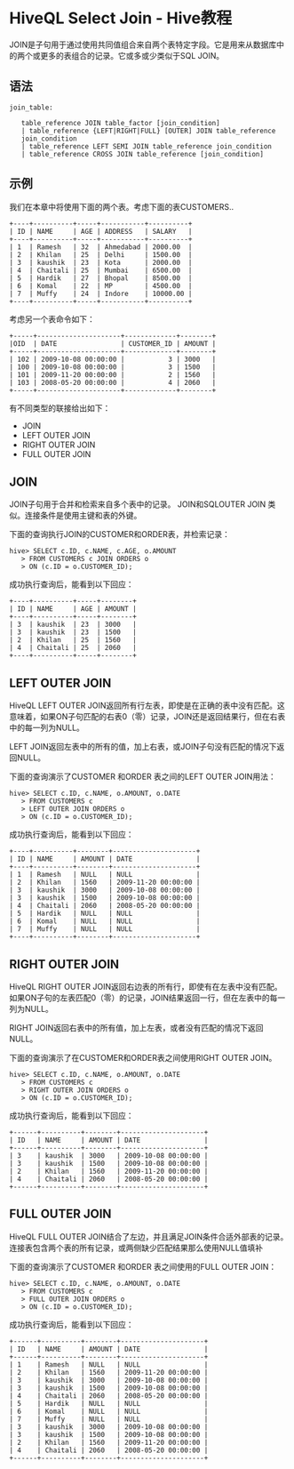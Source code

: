 # HiveQL Select Join - Hive教程

JOIN是子句用于通过使用共同值组合来自两个表特定字段。它是用来从数据库中的两个或更多的表组合的记录。它或多或少类似于SQL JOIN。

## 语法

```
join_table:

   table_reference JOIN table_factor [join_condition]
   | table_reference {LEFT|RIGHT|FULL} [OUTER] JOIN table_reference
   join_condition
   | table_reference LEFT SEMI JOIN table_reference join_condition
   | table_reference CROSS JOIN table_reference [join_condition]
```

## 示例

我们在本章中将使用下面的两个表。考虑下面的表CUSTOMERS..

```
+----+----------+-----+-----------+----------+ 
| ID | NAME     | AGE | ADDRESS   | SALARY   | 
+----+----------+-----+-----------+----------+ 
| 1  | Ramesh   | 32  | Ahmedabad | 2000.00  |  
| 2  | Khilan   | 25  | Delhi     | 1500.00  |  
| 3  | kaushik  | 23  | Kota      | 2000.00  | 
| 4  | Chaitali | 25  | Mumbai    | 6500.00  | 
| 5  | Hardik   | 27  | Bhopal    | 8500.00  | 
| 6  | Komal    | 22  | MP        | 4500.00  | 
| 7  | Muffy    | 24  | Indore    | 10000.00 | 
+----+----------+-----+-----------+----------+

```

考虑另一个表命令如下：

```
+-----+---------------------+-------------+--------+ 
|OID  | DATE                | CUSTOMER_ID | AMOUNT | 
+-----+---------------------+-------------+--------+ 
| 102 | 2009-10-08 00:00:00 |           3 | 3000   | 
| 100 | 2009-10-08 00:00:00 |           3 | 1500   | 
| 101 | 2009-11-20 00:00:00 |           2 | 1560   | 
| 103 | 2008-05-20 00:00:00 |           4 | 2060   | 
+-----+---------------------+-------------+--------+

```

有不同类型的联接给出如下：

*   JOIN
*   LEFT OUTER JOIN
*   RIGHT OUTER JOIN
*   FULL OUTER JOIN

## JOIN

JOIN子句用于合并和检索来自多个表中的记录。 JOIN和SQLOUTER JOIN 类似。连接条件是使用主键和表的外键。

下面的查询执行JOIN的CUSTOMER和ORDER表，并检索记录：

```
hive> SELECT c.ID, c.NAME, c.AGE, o.AMOUNT 
   > FROM CUSTOMERS c JOIN ORDERS o 
   > ON (c.ID = o.CUSTOMER_ID);
```

成功执行查询后，能看到以下回应：

```
+----+----------+-----+--------+ 
| ID | NAME     | AGE | AMOUNT | 
+----+----------+-----+--------+ 
| 3  | kaushik  | 23  | 3000   | 
| 3  | kaushik  | 23  | 1500   | 
| 2  | Khilan   | 25  | 1560   | 
| 4  | Chaitali | 25  | 2060   | 
+----+----------+-----+--------+

```

## LEFT OUTER JOIN

HiveQL LEFT OUTER JOIN返回所有行左表，即使是在正确的表中没有匹配。这意味着，如果ON子句匹配的右表0（零）记录，JOIN还是返回结果行，但在右表中的每一列为NULL。

LEFT JOIN返回左表中的所有的值，加上右表，或JOIN子句没有匹配的情况下返回NULL。

下面的查询演示了CUSTOMER 和ORDER 表之间的LEFT OUTER JOIN用法：

```
hive> SELECT c.ID, c.NAME, o.AMOUNT, o.DATE 
   > FROM CUSTOMERS c 
   > LEFT OUTER JOIN ORDERS o 
   > ON (c.ID = o.CUSTOMER_ID);
```

成功执行查询后，能看到以下回应：

```
+----+----------+--------+---------------------+ 
| ID | NAME     | AMOUNT | DATE                | 
+----+----------+--------+---------------------+ 
| 1  | Ramesh   | NULL   | NULL                | 
| 2  | Khilan   | 1560   | 2009-11-20 00:00:00 | 
| 3  | kaushik  | 3000   | 2009-10-08 00:00:00 | 
| 3  | kaushik  | 1500   | 2009-10-08 00:00:00 | 
| 4  | Chaitali | 2060   | 2008-05-20 00:00:00 | 
| 5  | Hardik   | NULL   | NULL                | 
| 6  | Komal    | NULL   | NULL                | 
| 7  | Muffy    | NULL   | NULL                | 
+----+----------+--------+---------------------+

```

## RIGHT OUTER JOIN

HiveQL RIGHT OUTER JOIN返回右边表的所有行，即使有在左表中没有匹配。如果ON子句的左表匹配0（零）的记录，JOIN结果返回一行，但在左表中的每一列为NULL。

RIGHT JOIN返回右表中的所有值，加上左表，或者没有匹配的情况下返回NULL。

下面的查询演示了在CUSTOMER和ORDER表之间使用RIGHT OUTER JOIN。

```
hive> SELECT c.ID, c.NAME, o.AMOUNT, o.DATE 
   > FROM CUSTOMERS c 
   > RIGHT OUTER JOIN ORDERS o 
   > ON (c.ID = o.CUSTOMER_ID);
```

成功执行查询后，能看到以下回应：

```
+------+----------+--------+---------------------+ 
| ID   | NAME     | AMOUNT | DATE                | 
+------+----------+--------+---------------------+ 
| 3    | kaushik  | 3000   | 2009-10-08 00:00:00 | 
| 3    | kaushik  | 1500   | 2009-10-08 00:00:00 | 
| 2    | Khilan   | 1560   | 2009-11-20 00:00:00 | 
| 4    | Chaitali | 2060   | 2008-05-20 00:00:00 | 
+------+----------+--------+---------------------+

```

## FULL OUTER JOIN

HiveQL FULL OUTER JOIN结合了左边，并且满足JOIN条件合适外部表的记录。连接表包含两个表的所有记录，或两侧缺少匹配结果那么使用NULL值填补

下面的查询演示了CUSTOMER 和ORDER 表之间使用的FULL OUTER JOIN：

```
hive> SELECT c.ID, c.NAME, o.AMOUNT, o.DATE 
   > FROM CUSTOMERS c 
   > FULL OUTER JOIN ORDERS o 
   > ON (c.ID = o.CUSTOMER_ID);
```

成功执行查询后，能看到以下回应：

```
+------+----------+--------+---------------------+ 
| ID   | NAME     | AMOUNT | DATE                | 
+------+----------+--------+---------------------+ 
| 1    | Ramesh   | NULL   | NULL                | 
| 2    | Khilan   | 1560   | 2009-11-20 00:00:00 | 
| 3    | kaushik  | 3000   | 2009-10-08 00:00:00 | 
| 3    | kaushik  | 1500   | 2009-10-08 00:00:00 | 
| 4    | Chaitali | 2060   | 2008-05-20 00:00:00 | 
| 5    | Hardik   | NULL   | NULL                | 
| 6    | Komal    | NULL   | NULL                |
| 7    | Muffy    | NULL   | NULL                |  
| 3    | kaushik  | 3000   | 2009-10-08 00:00:00 | 
| 3    | kaushik  | 1500   | 2009-10-08 00:00:00 | 
| 2    | Khilan   | 1560   | 2009-11-20 00:00:00 | 
| 4    | Chaitali | 2060   | 2008-05-20 00:00:00 | 
+------+----------+--------+---------------------+
```

